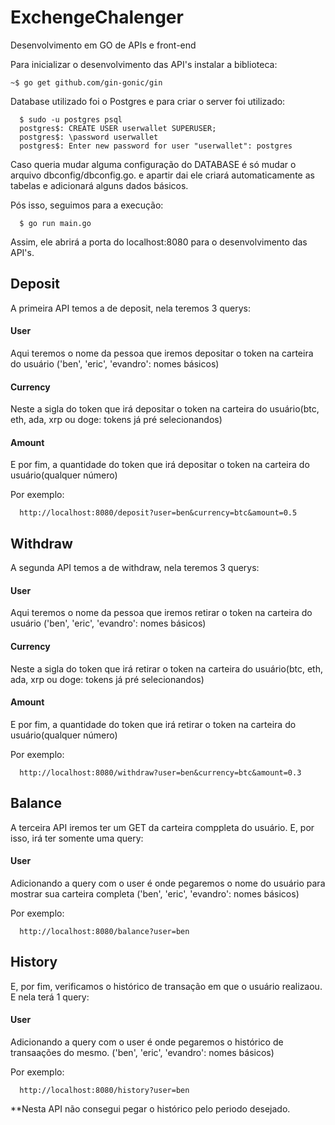 # ExchengeChalenger
Desenvolvimento em GO de APIs e front-end


Para inicializar o desenvolvimento das API's instalar a biblioteca:

```console
~$ go get github.com/gin-gonic/gin
```

Database utilizado foi o Postgres e para criar o server foi utilizado:

```console
  $ sudo -u postgres psql
  postgres$: CREATE USER userwallet SUPERUSER;
  postgres$: \password userwallet
  postgres$: Enter new password for user "userwallet": postgres
```
Caso queria mudar alguma configuração do DATABASE é só mudar o arquivo dbconfig/dbconfig.go. e apartir dai ele criará automaticamente as tabelas e adicionará alguns dados básicos.

Pós isso, seguimos para a execução:

```console
  $ go run main.go
```

Assim, ele abrirá a porta do localhost:8080 para o desenvolvimento das API's.

## Deposit
A primeira API temos a de deposit, nela teremos 3 querys:
#### User
Aqui teremos o nome da pessoa que iremos depositar o token na carteira do usuário ('ben', 'eric', 'evandro': nomes básicos)

#### Currency
Neste a sigla do token que irá depositar o token na carteira do usuário(btc, eth, ada, xrp ou doge: tokens já pré selecionandos)

#### Amount
E por fim, a quantidade do token que irá depositar o token na carteira do usuário(qualquer número)

Por exemplo:
```browser
  http://localhost:8080/deposit?user=ben&currency=btc&amount=0.5
```

## Withdraw
A segunda API temos a de withdraw, nela teremos 3 querys:
#### User
Aqui teremos o nome da pessoa que iremos retirar o token na carteira do usuário ('ben', 'eric', 'evandro': nomes básicos)

#### Currency
Neste a sigla do token que irá retirar o token na carteira do usuário(btc, eth, ada, xrp ou doge: tokens já pré selecionandos)

#### Amount
E por fim, a quantidade do token que irá retirar o token na carteira do usuário(qualquer número)

Por exemplo:
```browser
  http://localhost:8080/withdraw?user=ben&currency=btc&amount=0.3
```

## Balance
A terceira API iremos ter um GET da carteira comppleta do usuário. E, por isso, irá ter somente uma query:

#### User
Adicionando a query com o user é onde pegaremos o nome do usuário para mostrar sua carteira completa ('ben', 'eric', 'evandro': nomes básicos)

Por exemplo:
```browser
  http://localhost:8080/balance?user=ben
```

## History
E, por fim, verificamos o histórico de transação em que o usuário realizaou. E nela terá 1 query:

#### User
Adicionando a query com o user é onde pegaremos o histórico de transaações do mesmo. ('ben', 'eric', 'evandro': nomes básicos)

Por exemplo:
```browser
  http://localhost:8080/history?user=ben
```

**Nesta API não consegui pegar o histórico pelo periodo desejado.